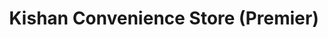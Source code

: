 ---
title: "Kishan Convenience Store (Premier)"
url: /brighton/kishan-convenience-store-premier/
shop: Lebensmittel
---